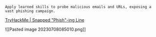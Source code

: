 ```
Apply learned skills to probe malicious emails and URLs, exposing a vast phishing campaign.
```

[TryHackMe | Snapped &#34;Phish&#34;-ing Line](https://tryhackme.com/room/snappedphishingline)

![[Pasted image 20230708085010.png]]


